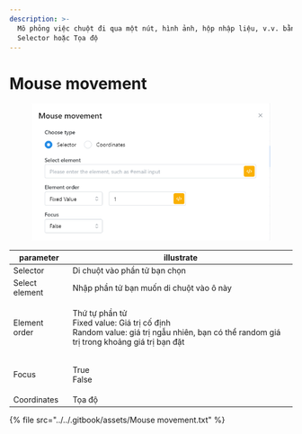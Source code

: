 ```yaml
---
description: >-
  Mô phỏng việc chuột đi qua một nút, hình ảnh, hộp nhập liệu, v.v. bằng
  Selector hoặc Tọa độ
---
```


# Mouse movement



<figure><img src="../../.gitbook/assets/Mouse movement.png" alt=""><figcaption></figcaption></figure>



| parameter      | illustrate                                                                                                                                         |
| -------------- | -------------------------------------------------------------------------------------------------------------------------------------------------- |
| Selector       | Di chuột vào phần tử bạn chọn                                                                                                                      |
| Select element | Nhập phần tử bạn muốn di chuột vào ô này                                                                                                           |
| Element order  | <p>Thứ tự phần tử <br>Fixed value: Giá trị cố định<br>Random value: giá trị ngẫu nhiên, bạn có thể random giá trị trong khoảng giá trị bạn đặt</p> |
| Focus          | <p>True<br>False</p>                                                                                                                               |
| Coordinates    | Tọa độ                                                                                                                                             |



{% file src="../../.gitbook/assets/Mouse movement.txt" %}
